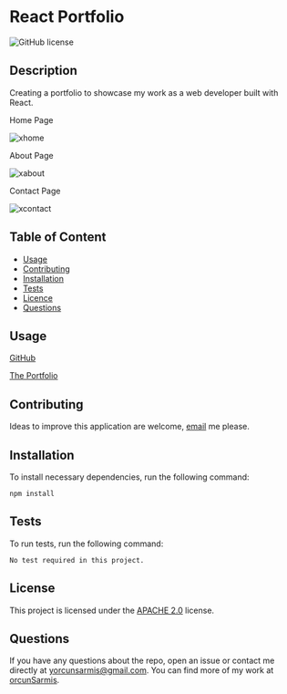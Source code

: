   # **React Portfolio**

  ![GitHub license](https://img.shields.io/badge/license-APACHE2.0-blue.svg)
  
  ## Description 
  
  Creating a portfolio to showcase my work as a web developer built with React.
  
  Home Page
  
  ![xhome](https://user-images.githubusercontent.com/79064464/182646055-0fca7aa5-7ff2-416e-9e19-dcb344b304dd.png)
  
  About Page
  
  ![xabout](https://user-images.githubusercontent.com/79064464/182646156-c68935db-eaae-45ea-ba5d-c42c4e972dc8.png)
  
  Contact Page
  
  ![xcontact](https://user-images.githubusercontent.com/79064464/182646296-a1432508-807e-4ccf-ba01-f2dd2e21e4c7.png)

  ## Table of Content

  * [Usage](#usage)
  * [Contributing](#contributing)
  * [Installation](#installation)
  * [Tests](#tests)
  * [Licence](#license)
  * [Questions](#questions)

  ## Usage

  [GitHub](https://github.com/orcunSarmis/React-Portfolio)
  
  [The Portfolio](https://orcunsarmis.github.io/React-Portfolio/)

  ## Contributing

  Ideas to improve this application are welcome, [email](yorcunsarmis@gmail.com) me please.

  ## Installation

  To install necessary dependencies, run the following command:
  ```
  npm install
  ```
  ## Tests

  To run tests, run the following command:
  ```
  No test required in this project.
  ```
  ## License

   This project is licensed under the [APACHE 2.0](https://www.apache.org/licenses/LICENSE-2.0) license. 

  ## Questions

  If you have any questions about the repo, open an issue or contact me directly at yorcunsarmis@gmail.com. You can find more of my work at [orcunSarmis](https://github.com/orcunSarmis/).
